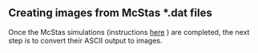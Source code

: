 ## Creating images from McStas *.dat files

Once the McStas simulations (instructions [here](https://github.com/emmarant/ALDELE/tree/master/create_data/mcstas_simulations#setting-up-mcstas-simulations) ) are completed, the next step is to convert their ASCII output to images.
